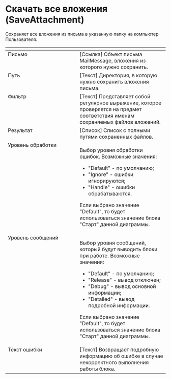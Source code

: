 # Скачать все вложения (SaveAttachment)

Сохраняет все вложения из письма в указанную папку на компьютер Пользователя.

<table data-header-hidden><thead><tr><th width="246" valign="top"></th><th width="292" valign="top"></th></tr></thead><tbody><tr><td valign="top">Письмо</td><td valign="top">[Ссылка] Объект письма MailMessage, вложения из которого нужно сохранить.</td></tr><tr><td valign="top">Путь</td><td valign="top">[Текст] Директория, в которую нужно сохранить вложения письма.</td></tr><tr><td valign="top">Фильтр</td><td valign="top">[Текст] Представляет собой регулярное выражение, которое проверяется на предмет соответствия именам сохраняемых файлов вложений.</td></tr><tr><td valign="top">Результат</td><td valign="top">[Список] Список с полными путями сохраненных файлов.</td></tr><tr><td valign="top">Уровень обработки</td><td valign="top"><p>Выбор уровня обработки ошибок. Возможные значения: </p><ul><li>"Default" - по умолчанию; </li><li>"Ignore" - ошибки игнорируются; </li><li>"Handle" - ошибки обрабатываются. </li></ul><p>Если выбрано значение "Default", то будет использоваться значение блока "Старт" данной диаграммы.</p></td></tr><tr><td valign="top">Уровень сообщений</td><td valign="top"><p>Выбор уровня сообщений, который будут выводить блоки при работе. Возможные значения: </p><ul><li>"Default" - по умолчанию; </li><li>"Release" - вывод отключен; </li><li>"Debug" - вывод основной информации; </li><li>"Detailed" - вывод подробной информации. </li></ul><p>Если выбрано значение "Default", то будет использоваться значение блока "Старт" данной диаграммы.</p></td></tr><tr><td valign="top">Текст ошибки</td><td valign="top">[Текст] Возвращает подробную информацию об ошибке в случае некорректного выполнения работы блока.</td></tr></tbody></table>
